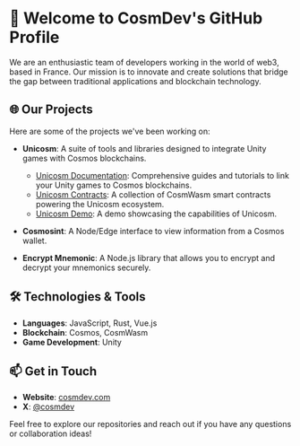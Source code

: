 # 👋 Welcome to CosmDev's GitHub Profile  

We are an enthusiastic team of developers working in the world of web3, based in France. Our mission is to innovate and create solutions that bridge the gap between traditional applications and blockchain technology.

## 🌐 Our Projects

Here are some of the projects we've been working on:

- **Unicosm**: A suite of tools and libraries designed to integrate Unity games with Cosmos blockchains.
  - [Unicosm Documentation](https://github.com/cosmDev/unicosm-doc): Comprehensive guides and tutorials to link your Unity games to Cosmos blockchains.
  - [Unicosm Contracts](https://github.com/cosmDev/unicosm-contracts): A collection of CosmWasm smart contracts powering the Unicosm ecosystem.
  - [Unicosm Demo](https://github.com/cosmDev/unicosm-demo): A demo showcasing the capabilities of Unicosm.

- **Cosmosint**: A Node/Edge interface to view information from a Cosmos wallet.

- **Encrypt Mnemonic**: A Node.js library that allows you to encrypt and decrypt your mnemonics securely.

## 🛠️ Technologies & Tools

- **Languages**: JavaScript, Rust, Vue.js
- **Blockchain**: Cosmos, CosmWasm
- **Game Development**: Unity

## 📫 Get in Touch

- **Website**: [cosmdev.com](https://cosmdev.com)
- **X**: [@cosmdev](https://x.com/cosmdev)

Feel free to explore our repositories and reach out if you have any questions or collaboration ideas!
